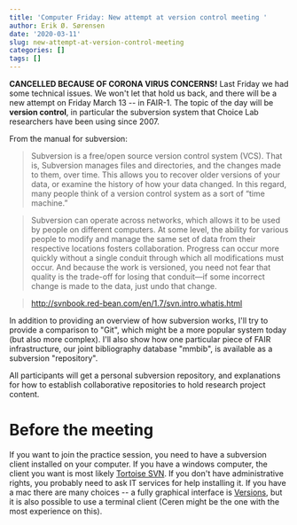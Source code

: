 ```yaml
---
title: 'Computer Friday: New attempt at version control meeting '
author: Erik Ø. Sørensen
date: '2020-03-11'
slug: new-attempt-at-version-control-meeting
categories: []
tags: []
---
```


**CANCELLED BECAUSE OF CORONA VIRUS CONCERNS!**
Last Friday we had some technical issues. We won't let that hold us back, and there will be a new 
attempt on Friday March 13 -- in FAIR-1. The topic of the day
will be **version control**, in particular the subversion system that Choice Lab researchers
have been using since 2007. 

From the manual for subversion: 

> Subversion is a free/open source version control system (VCS). That is, Subversion manages files and directories, and the changes made to them, over time. This allows you to recover older versions of your data, or examine the history of how your data changed. In this regard, many people think of a version control system as a sort of “time machine.”

> Subversion can operate across networks, which allows it to be used by people on different computers. At some level, the ability for various people to modify and manage the same set of data from their respective locations fosters collaboration. Progress can occur more quickly without a single conduit through which all modifications must occur. And because the work is versioned, you need not fear that quality is the trade-off for losing that conduit—if some incorrect change is made to the data, just undo that change.

> http://svnbook.red-bean.com/en/1.7/svn.intro.whatis.html


In addition to providing an overview of how subversion works, I'll try to provide
a comparison to "Git", which might be a more popular system today (but also more complex). 
I'll also show how one particular piece of FAIR infrastructure, our joint bibliography database "mmbib",
is available as a subversion "repository". 

All participants will get a personal subversion repository, and explanations for how to establish
collaborative repositories to hold research project content.


# Before the meeting
If you want to join the practice session, you need to have a subversion client installed
on your computer. If you have a windows computer, the client you want is most likely 
[Tortoise SVN](https://tortoisesvn.net/). If you don't have administrative rights, 
you probably need to ask IT services for help installing it. 
If you have a mac there are many choices -- a fully
graphical interface is [Versions](https://versionsapp.com/), but it is also possible to use
a terminal client (Ceren might be the one with the most experience on this).